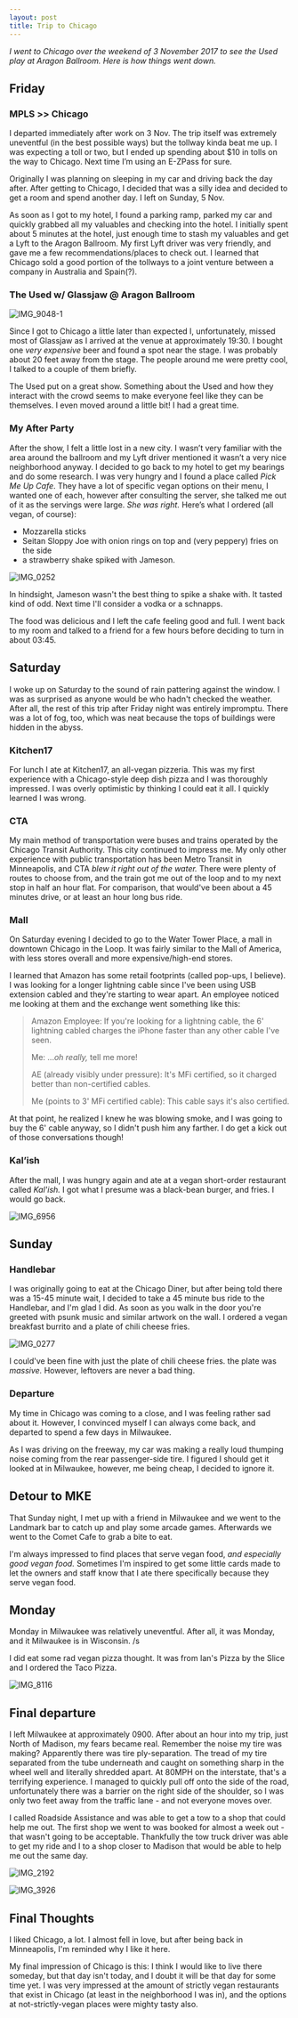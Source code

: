 ```yaml
---
layout: post
title: Trip to Chicago
---
```


*I went to Chicago over the weekend of 3 November 2017 to see the Used
play at Aragon Ballroom. Here is how things went down.*

## Friday

### MPLS >> Chicago

I departed immediately after work on 3 Nov. The trip itself was
extremely uneventful (in the best possible ways) but the tollway kinda
beat me up. I was expecting a toll or two, but I ended up spending about
$10 in tolls on the way to Chicago. Next time I’m using an E-ZPass for
sure.

Originally I was planning on sleeping in my car and driving back the day
after. After getting to Chicago, I decided that was a silly idea and
decided to get a room and spend another day. I left on Sunday, 5 Nov.

As soon as I got to my hotel, I found a parking ramp, parked my car and
quickly grabbed all my valuables and checking into the hotel. I
initially spent about 5 minutes at the hotel, just enough time to stash
my valuables and get a Lyft to the Aragon Ballroom. My first Lyft driver
was very friendly, and gave me a few recommendations/places to check
out. I learned that Chicago sold a good portion of the tollways to a
joint venture between a company in Australia and Spain(?).

### The Used w/ Glassjaw @ Aragon Ballroom

![IMG_9048-1](/content/trip-to-chicago/IMG_9048-1.JPG)

Since I got to Chicago a little later than expected I, unfortunately,
missed most of Glassjaw as I arrived at the venue at approximately
19:30. I bought one *very expensive* beer and found a spot near the
stage. I was probably about 20 feet away from the stage. The people
around me were pretty cool, I talked to a couple of them briefly.

The Used put on a great show. Something about the Used and how they
interact with the crowd seems to make everyone feel like they can be
themselves. I even moved around a little bit! I had a great time.

### My After Party

After the show, I felt a little lost in a new city. I wasn’t very
familiar with the area around the ballroom and my Lyft driver mentioned
it wasn’t a very nice neighborhood anyway. I decided to go back to my
hotel to get my bearings and do some research. I was very hungry and I
found a place called *Pick Me Up Cafe*. They have a lot of specific
vegan options on their menu, I wanted one of each, however after
consulting the server, she talked me out of it as the servings were
large. *She was right.* Here’s what I ordered (all vegan, of course):

* Mozzarella sticks
* Seitan Sloppy Joe with onion rings on top and (very
peppery) fries on the side
* a strawberry shake spiked with Jameson.

![IMG_0252](/content/trip-to-chicago/IMG_0252.JPG)

In hindsight, Jameson wasn't the best thing to spike a shake with. It
tasted kind of odd. Next time I'll consider a vodka or a schnapps.

The food was delicious and I left the cafe feeling good and full. I went
back to my room and talked to a friend for a few hours before deciding
to turn in about 03:45.

## Saturday

I woke up on Saturday to the sound of rain pattering against the window.
I was as surprised as anyone would be who hadn't checked the weather.
After all, the rest of this trip after Friday night was entirely
impromptu. There was a lot of fog, too, which was neat because the tops
of buildings were hidden in the abyss.

### Kitchen17

For lunch I ate at Kitchen17, an all-vegan pizzeria. This was my first
experience with a Chicago-style deep dish pizza and I was thoroughly
impressed. I was overly optimistic by thinking I could eat it all. I
quickly learned I was wrong.

### CTA

My main method of transportation were buses and trains operated by the
Chicago Transit Authority. This city continued to impress me. My only
other experience with public transportation has been Metro Transit in
Minneapolis, and CTA *blew it right out of the water.* There were plenty
of routes to choose from, and the train got me out of the loop and to my
next stop in half an hour flat. For comparison, that would've been about
a 45 minutes drive, or at least an hour long bus ride.

### Mall

On Saturday evening I decided to go to the Water Tower Place, a mall in
downtown Chicago in the Loop. It was fairly similar to the Mall of
America, with less stores overall and more expensive/high-end stores.

I learned that Amazon has some retail footprints (called pop-ups, I
believe). I was looking for a longer lightning cable since I've been
using USB extension cabled and they're starting to wear apart. An
employee noticed me looking at them and the exchange went something like
this:

> Amazon Employee: If you're looking for a lightning cable, the 6'
lightning cabled charges the iPhone faster than any other cable I've
seen.
> 
> Me: ...*oh really,* tell me more!
> 
> AE (already visibly under pressure): It's MFi certified, so it charged
better than non-certified cables.
> 
> Me (points to 3' MFi certified cable): This cable says it's also
certified.

At that point, he realized I knew he was blowing smoke, and I was going
to buy the 6' cable anyway, so I didn't push him any farther. I do get a
kick out of those conversations though!

### Kal’ish

After the mall, I was hungry again and ate at a vegan short-order
restaurant called *Kal'ish.* I got what I presume was a black-bean
burger, and fries. I would go back. 

![IMG_6956](/content/trip-to-chicago/IMG_6956.JPG)

## Sunday

### Handlebar

I was originally going to eat at the Chicago Diner, but after being told
there was a 15-45 minute wait, I decided to take a 45 minute bus ride to
the Handlebar, and I'm glad I did. As soon as you walk in the door
you're greeted with psunk music and similar artwork on the wall. I
ordered a vegan breakfast burrito and a plate of chili cheese fries.

![IMG_0277](/content/trip-to-chicago/IMG_0277.JPG)

I could've been fine with just the plate of chili cheese fries. the
plate was *massive.* However, leftovers are never a bad thing.

### Departure

My time in Chicago was coming to a close, and I was feeling rather sad
about it. However, I convinced myself I can always come back, and
departed to spend a few days in Milwaukee.

As I was driving on the freeway, my car was making a really loud
thumping noise coming from the rear passenger-side tire. I figured I
should get it looked at in Milwaukee, however, me being cheap, I decided
to ignore it.

## Detour to MKE

That Sunday night, I met up with a friend in Milwaukee and we went to
the Landmark bar to catch up and play some arcade games. Afterwards we
went to the Comet Cafe to grab a bite to eat.

I'm always impressed to find places that serve vegan food, *and
especially good vegan food.* Sometimes I'm inspired to get some little
cards made to let the owners and staff know that I ate there
specifically because they serve vegan food.

## Monday

Monday in Milwaukee was relatively uneventful. After all, it was Monday,
and it Milwaukee is in Wisconsin. /s

I did eat some rad vegan pizza thought. It was from Ian's Pizza by the
Slice and I ordered the Taco Pizza.

![IMG_8116](/content/trip-to-chicago/IMG_8116.JPG)

## Final departure

I left Milwaukee at approximately 0900. After about an hour into my
trip, just North of Madison, my fears became real. Remember the noise my
tire was making? Apparently there was tire ply-separation. The tread of
my tire separated from the tube underneath and caught on something sharp
in the wheel well and literally shredded apart. At 80MPH on the
interstate, that's a terrifying experience. I managed to quickly pull
off onto the side of the road, unfortunately there was a barrier on the
right side of the shoulder, so I was only two feet away from the traffic
lane - and not everyone moves over. 

I called Roadside Assistance and was able to get a tow to a shop that
could help me out. The first shop we went to was booked for almost a
week out - that wasn't going to be acceptable. Thankfully the tow truck
driver was able to get my ride and I to a shop closer to Madison that
would be able to help me out the same day.

![IMG_2192](/content/trip-to-chicago/IMG_2192.JPG)

![IMG_3926](/content/trip-to-chicago/IMG_3926.JPG)

## Final Thoughts

I liked Chicago, a lot. I almost fell in love, but after being back in
Minneapolis, I'm reminded why I like it here.

My final impression of Chicago is this: I think I would like to live
there someday, but that day isn't today, and I doubt it will be that day
for some time yet. I was very impressed at the amount of strictly vegan
restaurants that exist in Chicago (at least in the neighborhood I was
in), and the options at not-strictly-vegan places were mighty tasty
also.